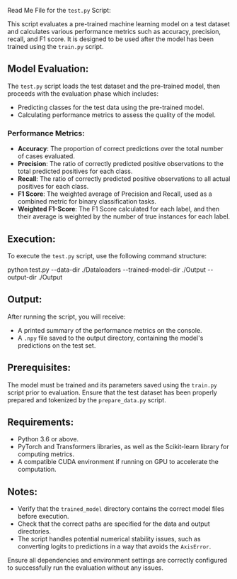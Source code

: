 Read Me File for the `test.py` Script:

This script evaluates a pre-trained machine learning model on a test dataset and calculates various performance metrics such as accuracy, precision, recall, and F1 score. It is designed to be used after the model has been trained using the `train.py` script.

## Model Evaluation:

The `test.py` script loads the test dataset and the pre-trained model, then proceeds with the evaluation phase which includes:

- Predicting classes for the test data using the pre-trained model.
- Calculating performance metrics to assess the quality of the model.

### Performance Metrics:

- **Accuracy**: The proportion of correct predictions over the total number of cases evaluated.
- **Precision**: The ratio of correctly predicted positive observations to the total predicted positives for each class.
- **Recall**: The ratio of correctly predicted positive observations to all actual positives for each class.
- **F1 Score**: The weighted average of Precision and Recall, used as a combined metric for binary classification tasks.
- **Weighted F1-Score**: The F1 Score calculated for each label, and then their average is weighted by the number of true instances for each label.

## Execution:

To execute the `test.py` script, use the following command structure:

python test.py --data-dir ./Dataloaders --trained-model-dir ./Output --output-dir ./Output


## Output:

After running the script, you will receive:

- A printed summary of the performance metrics on the console.
- A `.npy` file saved to the output directory, containing the model's predictions on the test set.

## Prerequisites:

The model must be trained and its parameters saved using the `train.py` script prior to evaluation. Ensure that the test dataset has been properly prepared and tokenized by the `prepare_data.py` script.

## Requirements:

- Python 3.6 or above.
- PyTorch and Transformers libraries, as well as the Scikit-learn library for computing metrics.
- A compatible CUDA environment if running on GPU to accelerate the computation.

## Notes:

- Verify that the `trained_model` directory contains the correct model files before execution.
- Check that the correct paths are specified for the data and output directories.
- The script handles potential numerical stability issues, such as converting logits to predictions in a way that avoids the `AxisError`.

Ensure all dependencies and environment settings are correctly configured to successfully run the evaluation without any issues.


